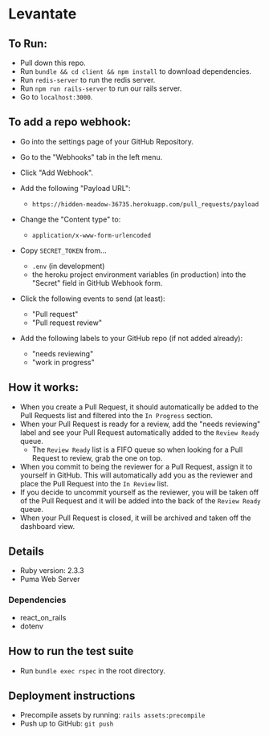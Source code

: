# Levantate
## To Run:
- Pull down this repo.
- Run `bundle && cd client && npm install` to download dependencies.
- Run `redis-server` to run the redis server.
- Run `npm run rails-server` to run our rails server.
- Go to `localhost:3000`.

## To add a repo webhook:
- Go into the settings page of your GitHub Repository.
- Go to the "Webhooks" tab in the left menu.
- Click "Add Webhook".
- Add the following "Payload URL":
   - `https://hidden-meadow-36735.herokuapp.com/pull_requests/payload`
- Change the "Content type" to: 
   - `application/x-www-form-urlencoded`
- Copy `SECRET_TOKEN` from...
   - `.env` (in development)
   - the heroku project environment variables (in production)
  into the "Secret" field in GitHub Webhook form.

- Click the following events to send (at least):
  - "Pull request"
  - "Pull request review"
- Add the following labels to your GitHub repo (if not added already):
  - "needs reviewing"
  - "work in progress"

## How it works:
- When you create a Pull Request, it should automatically be added to the Pull 
Requests list and filtered into the `In Progress` section.
- When your Pull Request is ready for a review, add the "needs reviewing" label
and see your Pull Request automatically added to the `Review Ready` queue.
  - The `Review Ready` list is a FIFO queue so when looking for a Pull Request
    to review, grab the one on top.
- When you commit to being the reviewer for a Pull Request, assign it to 
yourself in GitHub. This will automatically add you as the reviewer and place
the Pull Request into the `In Review` list.
- If you decide to uncommit yourself as the reviewer, you will be taken off of 
the Pull Request and it will be added into the back of the `Review Ready` queue.
- When your Pull Request is closed, it will be archived and taken off the 
dashboard view.

## Details
- Ruby version: 2.3.3
- Puma Web Server

### Dependencies
- react_on_rails
- dotenv

## How to run the test suite
- Run `bundle exec rspec` in the root directory.

## Deployment instructions
- Precompile assets by running: `rails assets:precompile`
- Push up to GitHub: `git push`
